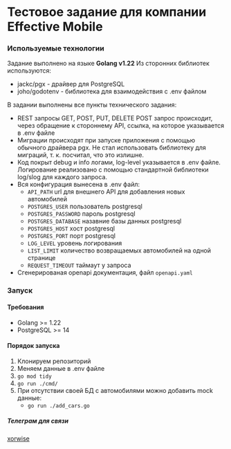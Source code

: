 # Тестовое задание для компании Effective Mobile
### Используемые технологии
Задание выполнено на языке **Golang v1.22**
Из сторонних библиотек используются:
- jackc/pgx - драйвер для PostgreSQL
- joho/godotenv - библиотека для взаимодействия с .env файлом

В задании выполнены все пункты технического задания:
- REST запросы GET, POST, PUT, DELETE
  POST запрос происходит, через обращение к стороннему API, ссылка, на которое указывается в .env файле
- Миграции происходят при запуске приложения с помощью обычного драйвера pgx. Не стал использовать библиотеку для миграций, т. к. посчитал, что это излишне.
- Код покрыт debug и info логами, log-level указывается в .env файле. Логирование реализовано с помощью стандартной библиотеки log/slog для каждого запроса.
- Вся конфигурация вынесена в .env файл:
  - `API_PATH` url для внешнего API для добавления новых автомобилей
  - `POSTGRES_USER` пользователь postgresql
  - `POSTGRES_PASSWORD` пароль postgresql
  - `POSTGRES_DATABASE` назавние базы данных postgresql
  - `POSTGRES_HOST` хост postgresql
  - `POSTGRES_PORT` порт postgresql
  - `LOG_LEVEL` уровень логирования
  - `LIST_LIMIT` количество возвращаемых автомобилей на одной странице
  - `REQUEST_TIMEOUT` таймаут у запроса
- Сгенерированая openapi документация, файл `openapi.yaml`
### Запуск
#### Требования
- Golang >= 1.22
- PostgreSQL >= 14
#### Порядок запуска
1. Клонируем репозиторий
2. Меняем данные в .env файле
3. `go mod tidy`
4. `go run ./cmd/`
5. При отсутствии своей БД с автомобилями можно добавить mock данные:
   - `go run ./add_cars.go`

##### Телеграм для связи
[xorwise](https://t.me/xorwise)
